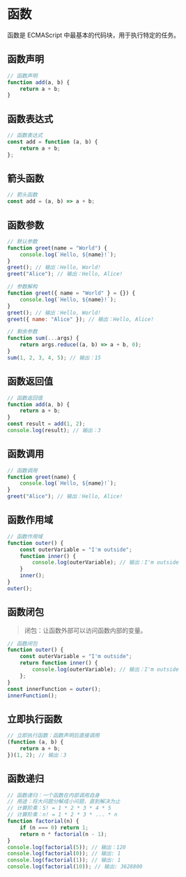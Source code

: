 # 函数

函数是 ECMAScript 中最基本的代码块，用于执行特定的任务。

## 函数声明

```js
// 函数声明
function add(a, b) {
	return a + b;
}
```

## 函数表达式

```js
// 函数表达式
const add = function (a, b) {
	return a + b;
};
```

## 箭头函数

```js
// 箭头函数
const add = (a, b) => a + b;
```

## 函数参数

```js
// 默认参数
function greet(name = "World") {
	console.log(`Hello, ${name}!`);
}
greet(); // 输出：Hello, World!
greet("Alice"); // 输出：Hello, Alice!

// 参数解构
function greet({ name = "World" } = {}) {
	console.log(`Hello, ${name}!`);
}
greet(); // 输出：Hello, World!
greet({ name: "Alice" }); // 输出：Hello, Alice!

// 剩余参数
function sum(...args) {
	return args.reduce((a, b) => a + b, 0);
}
sum(1, 2, 3, 4, 5); // 输出：15
```

## 函数返回值

```js
// 函数返回值
function add(a, b) {
	return a + b;
}
const result = add(1, 2);
console.log(result); // 输出：3
```

## 函数调用

```js
// 函数调用
function greet(name) {
	console.log(`Hello, ${name}!`);
}
greet("Alice"); // 输出：Hello, Alice!
```

## 函数作用域

```js
// 函数作用域
function outer() {
	const outerVariable = "I'm outside";
	function inner() {
		console.log(outerVariable); // 输出：I'm outside
	}
	inner();
}
outer();
```

## 函数闭包

> 闭包：让函数外部可以访问函数内部的变量。

```js
// 函数闭包
function outer() {
	const outerVariable = "I'm outside";
	return function inner() {
		console.log(outerVariable); // 输出：I'm outside
	};
}
const innerFunction = outer();
innerFunction();
```

## 立即执行函数

```js
// 立即执行函数：函数声明后直接调用
(function (a, b) {
	return a + b;
})(1, 2); // 输出：3
```

## 函数递归

```js
// 函数递归：一个函数在内部调用自身
// 用途：将大问题分解成小问题，直到解决为止
// 计算阶乘：5! = 1 * 2 * 3 * 4 * 5
// 计算阶乘：n! = 1 * 2 * 3 * ... * n
function factorial(n) {
	if (n === 0) return 1;
	return n * factorial(n - 1);
}
console.log(factorial(5)); // 输出：120
console.log(factorial(0)); // 输出: 1
console.log(factorial(1)); // 输出: 1
console.log(factorial(10)); // 输出: 3628800
```

